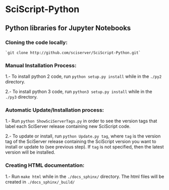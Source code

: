 # SciScript-Python

## Python libraries for Jupyter Notebooks


### Cloning the code locally:
    `git clone http://github.com/sciserver/SciScript-Python.git`

### Manual Installation Process:

1.- To install python 2 code, run `python setup.py install` while in the `./py2` directory.

2.- To install python 3 code, run `python3 setup.py install` while in the `./py3` directory.


### Automatic Update/Installation process:
  
1.- Run `python ShowSciServerTags.py` in order to see the version tags that label each SciServer release containing new SciScript code.

2.- To update or install, run `python Update.py tag`, where `tag` is the version tag of the SciServer release containing the SciScript version you want to install or update to (see previous step). If `tag` is not specified, then the latest version will be installed.


### Creating HTML documentation:

1.- Run `make html` while in the `./docs_sphinx/` directory. The html files will be created in `./docs_sphinx/_build/`


